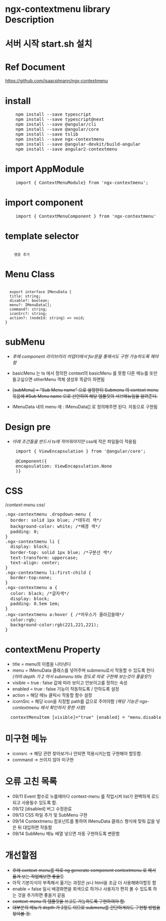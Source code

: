ngx-contextmenu library Description
====================================
# 서버 시작 start.sh 설치
# Ref Document

<https://github.com/isaacplmann/ngx-contextmenu>

# install 

<pre>
    npm install --save typescript
    npm install --save typescript@next
    npm install --save @angular/cli
    npm install --save @angular/core
    npm install --save tslib
    npm install --save ngx-contextmenu
    npm install --save @angular-devkit/build-angular
    npm install --save angular2-contextmenu
</pre>

# import AppModule
<pre>
    import { ContextMenuModule} from 'ngx-contextmenu'; 
</pre>

# import component
<pre>
    import { ContextMenuComponent } from 'ngx-contextmenu'
</pre>

# template selector
<pre><code>
    <ng-template contextMenuItem (excute) = "addHero('영웅을 추가합니다')">영웅 추가</ng-template>
</code></pre>

# Menu Class 
<pre><code>
  export interface IMenuData {
  title: string;
  disable?: boolean;
  menu?: IMenuData[];
  command?: string;
  iconSrc?: string;
  action?: (nodeId: string) => void;
}
</code></pre>

# subMenu
* *후에 component 라이브러리 어댑터에서 for문을 통해서도 구현 가능하도록 해야함*
* basicMenu 는 ts 에서 정의한 context의 basicMenu 를 뜻함 다른 메뉴를 또만들고싶으면 otherMenu 객체 생성후 똑같이 하면됨

* ~~[subMenu] = "Sub Menu name" 으로 설정한뒤 Submenu 의 context menu 묶음에 #Sub Menu name 으로 선언하여 해당 템플릿의 서브메뉴임을 알려준다.~~
* IMenuData 내의 menu 에 : IMenuData[] 로 정의해주면 된다. 자동으로 구현됨



# Design pre
* *아래 조건들을 반드시 ts에 적어줘야지만* css에 적은 파일들이 적용됨
<pre>
    import { ViewEncapsulation } from '@angular/core';

    @Component({
    encapsulation: ViewEncapsulation.None
    )}   
</pre>

# CSS

/*context-menu css*/
<pre>
.ngx-contextmenu .dropdown-menu {
  border: solid 1px blue; /*테두리 색*/
  background-color: white; /*배경 색*/
  padding: 0;
}
.ngx-contextmenu li {
  display: block;
  border-top: solid 1px blue; /*구분선 색*/
  text-transform: uppercase;
  text-align: center;
}
.ngx-contextmenu li:first-child {
  border-top:none;
}
.ngx-contextmenu a {
  color: black; /*글자색*/
  display: block;
  padding: 0.5em 1em;
}
.ngx-contextmenu a:hover { /*마우스가 올라갔을때*/
  color:rgb; 
  background-color:rgb(221,221,221);
}
</pre>

# contextMenu Property

* title = menu의 이름을 나타낸다
* menu = IMenuData 클래스를 넣어주며 submenu로서 작동할 수 있도록 한다 *(아마 depth 가 2 여서 submenu title 정도로 따로 구현해 보는것이 좋을듯?)* 
* visible = true : false 값에 따라 보이고 안보이고를 정하는 속성
* enabled = true : false 기능이 작동하도록 / 안하도록 설정
* action = 해당 메뉴 클릭시 작동할 함수 설정
* icornSrc = 해당 icon을 지정할 path를 값으로 주어야함 *(해당 기능은 ngx-contextmenu 에서 확인하지 못한 사항)*

<pre>
  contextMenuItem [visible]="true" [enabled] = "menu.disable"
</pre>
# 미구현 메뉴

* iconsrc -> 해당 관련 찾아보거나 안되면 적용시키는법 구현해야 할듯함.
* command -> 쓰이지 않아 미구현

# 오류 고친 목록

* 09/11 Event 함수로 누를때마다 context-menu 를 작업시켜 list가 완벽하게 로드되고 사용될수 있도록 함.
* 09/12 [disabled] 버그 수정완료
* 09/13 CSS 파일 추가 및 SubMenu 구현
* 09/14 Contextmenu 컴포넌트를 통하여 IMenuData 클래스 형식에 맞춰 값을 넣은 뒤 대입하면 작동함
* 09/14 SubMenu 메뉴 배열 넣으면 자동 구현하도록 변환함

# 개선할점

* ~~후에 context-menu를 따로 ng generate component contextmenu 로 해서 옮겨 보는 작업해보면 좋을듯~~
* 아직 기본지식이 부족해서 옮기는 과정은 js나 html을 조금 더 사용해봐야할듯 함
* enable = false 일시 배경화면을 회색으로 하거나 사용자가 편히 볼 수 있도록 하는 것을 추가하면 좋을거 같음
* ~~context-menu 의 템플릿을 쓰고도 가능하도록 구현하여야 함.~~
* ~~대부분의 메뉴가 depth 가 2정도 이므로 submenu를 간단하게라도 구현할 방법을 찾아볼 것.~~